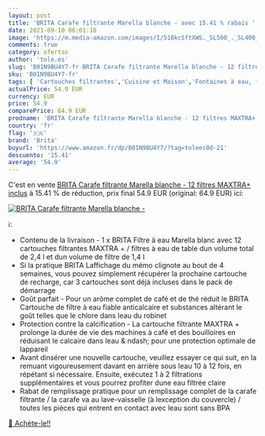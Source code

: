 ```yaml
---
layout: post
title: 'BRITA Carafe filtrante Marella blanche - avec 15.41 % rabais '
date: 2021-09-10 06:01:18
image: 'https://m.media-amazon.com/images/I/518kcSftXWS._SL500_._SL400_.jpg'
comments: true
category: ofertas
author: 'tole.es'
slug: 'B01N9BU4Y7-fr BRITA Carafe filtrante Marella blanche - 12 filtres...'
sku: 'B01N9BU4Y7-fr'
tags: [ 'Cartouches filtrantes','Cuisine et Maison','Fontaines à eau, filtres et cartouches','brita', ]
actualPrice: 54.9 EUR
currency: EUR
price: 54.9
comparePrice: 64.9 EUR
prodname: 'BRITA Carafe filtrante Marella blanche - 12 filtres MAXTRA+ inclus'
country: 'fr'
flag: '🇫🇷'
brand: 'Brita'
buyurl: 'https://www.amazon.fr/dp/B01N9BU4Y7/?tag=tolees0d-21'
descuento: '15.41'
average: '54.9'
---
```


C'est en vente [BRITA Carafe filtrante Marella blanche - 12 filtres MAXTRA+ inclus](https://www.amazon.fr/dp/B01N9BU4Y7/?tag=tolees0d-21)  à  15.41 % de réduction, prix final  54.9 EUR (original: 64.9 EUR) ici:

[![BRITA Carafe filtrante Marella blanche -](https://m.media-amazon.com/images/I/518kcSftXWS._SL500_._SL400_.jpg)](https://www.amazon.fr/dp/B01N9BU4Y7/?tag=tolees0d-21)

ℹ️:

- Contenu de la livraison - 1 x BRITA Filtre à eau Marella blanc avec 12 cartouches filtrantes MAXTRA + / filtres à eau de table dun volume total de 2,4 l et dun volume de filtre de 1,4 l
- Si la pratique BRITA Laffichage du mémo clignote au bout de 4 semaines, vous pouvez simplement récupérer la prochaine cartouche de recharge, car 3 cartouches sont déjà incluses dans le pack de démarrage
- Goût parfait - Pour un arôme complet de café et de thé réduit le BRITA Cartouche de filtre à eau fiable anticalcaire et substances altérant le goût telles que le chlore dans leau du robinet
- Protection contre la calcification - La cartouche filtrante MAXTRA + prolonge la durée de vie des machines à café et des bouilloires en réduisant le calcaire dans leau & ndash; pour une protection optimale de lappareil
- Avant dinsérer une nouvelle cartouche, veuillez essayer ce qui suit, en la remuant vigoureusement davant en arrière sous leau 10 à 12 fois, en répétant si nécessaire. Ensuite, exécutez 1 à 2 filtrations supplémentaires et vous pourrez profiter dune eau filtrée claire
- Rabat de remplissage pratique pour un remplissage complet de la carafe filtrante / la carafe va au lave-vaisselle (à lexception du couvercle) / toutes les pièces qui entrent en contact avec leau sont sans BPA

[🛒 Achète-le!!](https://www.amazon.fr/dp/B01N9BU4Y7/?tag=tolees0d-21)
